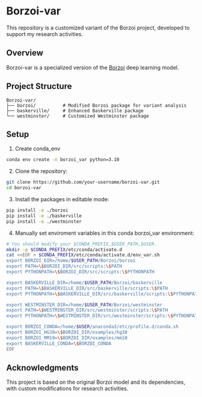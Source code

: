 # Borzoi-var

This repository is a customized variant of the Borzoi project, developed to support my research activities.

## Overview

Borzoi-var is a specialized version of the [Borzoi](https://github.com/calico/borzoi) deep learning model.

## Project Structure

```
Borzoi-var/
├── borzoi/          # Modified Borzoi package for variant analysis
├── baskerville/     # Enhanced Baskerville package
└── westminster/     # Customized Westminster package
```



## Setup

1. Create conda_env
```bash
conda env create -n borzoi_var python=3.10
```
2. Clone the repository:
```bash
git clone https://github.com/your-username/borzoi-var.git
cd borzoi-var
```

3. Install the packages in editable mode:
```bash
pip install -e ./borzoi
pip install -e ./baskerville
pip install -e ./westminster
```
4. Manually set enviroment variables in this conda borzoi_var environment:
```bash
# You should modify your $CONDA_PREFIX,$USER_PATH,$USER.
mkdir -p $CONDA_PREFIX/etc/conda/activate.d
cat <<EOF > $CONDA_PREFIX/etc/conda/activate.d/env_var.sh
export BORZOI_DIR=/home/$USER_PATH/Borzoi/borzoi
export PATH=\$BORZOI_DIR/src/scripts:\$PATH
export PYTHONPATH=\$BORZOI_DIR/src/scripts:\$PYTHONPATH

export BASKERVILLE_DIR=/home/$USER_PATH/Borzoi/baskerville
export PATH=\$BASKERVILLE_DIR/src/baskerville/scripts:\$PATH
export PYTHONPATH=\$BASKERVILLE_DIR/src/baskerville/scripts:\$PYTHONPATH

export WESTMINSTER_DIR=/home/$USER_PATH/Borzoi/westminster
export PATH=\$WESTMINSTER_DIR/src/westminster/scripts:\$PATH
export PYTHONPATH=\$WESTMINSTER_DIR/src/westminster/scripts:\$PYTHONPATH

export BORZOI_CONDA=/home/$USER/anaconda3/etc/profile.d/conda.sh
export BORZOI_HG38=\$BORZOI_DIR/examples/hg38
export BORZOI_MM10=\$BORZOI_DIR/examples/mm10
export BASKERVILLE_CONDA=\$BORZOI_CONDA
EOF
```


## Acknowledgments

This project is based on the original Borzoi model and its dependencies, with custom modifications for research activities. 